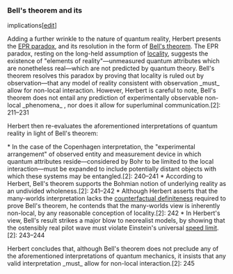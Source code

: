 ### Bell's theorem and its
implications[[edit](/w/index.php?title=Quantum\_Reality&action=edit&section=4
"Edit section: Bell's theorem and its implications")]

Adding a further wrinkle to the nature of quantum reality, Herbert presents
the [EPR paradox](/wiki/EPR\_paradox "EPR paradox"), and its resolution in the
form of [Bell's theorem](/wiki/Bell%27s\_theorem "Bell's theorem"). The EPR
paradox, resting on the long-held assumption of
[locality](/wiki/Principle\_of\_locality "Principle of locality"), suggests the
existence of "elements of reality"—unmeasured quantum attributes which are
nonetheless real—which are not predicted by quantum theory. Bell's theorem
resolves this paradox by proving that locality is ruled out by
observation—that any model of reality consistent with observation \_must\_ allow
for non-local interaction. However, Herbert is careful to note, Bell's theorem
does not entail any prediction of experimentally observable non-local
\_phenomena\_ , nor does it allow for superluminal communication.[2]: 211–231

Herbert then re-evaluates the aforementioned interpretations of quantum
reality in light of Bell's theorem:

 \* In the case of the Copenhagen interpretation, the "experimental arrangement" of observed entity and measurement device in which quantum attributes reside—considered by Bohr to be limited to the local interaction—must be expanded to include potentially distant objects with which these systems may be entangled.[2]: 240–241
 \* According to Herbert, Bell's theorem supports the Bohmian notion of underlying reality as an undivided wholeness.[2]: 241–242
 \* Although Herbert asserts that the many-worlds interpretation lacks the [counterfactual definiteness](/wiki/Counterfactual\_definiteness "Counterfactual definiteness") required to prove Bell's theorem, he contends that the many-worlds view is inherently non-local, by any reasonable conception of locality.[2]: 242
 \* In Herbert's view, Bell's result strikes a major blow to neorealist models, by showing that the ostensibly real pilot wave must violate Einstein's universal [speed limit](/wiki/Speed\_of\_light "Speed of light").[2]: 243–244

Herbert concludes that, although Bell's theorem does not preclude any of the
aforementioned interpretations of quantum mechanics, it insists that any valid
interpretation \_must\_ allow for non-local interaction.[2]: 245
